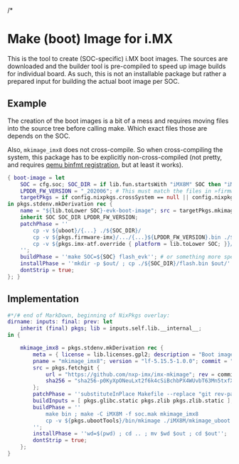 /*

# Make (boot) Image for i.MX

This is the tool to create (SOC-specific) i.MX boot images.
The sources are downloaded and the builder tool is pre-compiled to speed up image builds for individual board.
As such, this is not an installable package but rather a prepared input for building the actual boot image per SOC.


## Example

The creation of the boot images is a bit of a mess and requires moving files into the source tree before calling make.
Which exact files those are depends on the SOC.

Also, `mkimage_imx8` does not cross-compile. So when cross-compiling the system, this package has to be explicitly non-cross-compiled (not pretty, and requires [qemu binfmt registration](../README.md#building), but at least it works).

```nix
{ boot-image = let
    SOC = cfg.soc; SOC_DIR = if lib.fun.startsWith "iMX8M" SOC then "iMX8M" else SOC;
    LPDDR_FW_VERSION = "_202006"; # This must match the files in »firmware-imx«.
    targetPkgs = if config.nixpkgs.crossSystem == null || config.nixpkgs.crossSystem.system == config.nixpkgs.localSystem.system then pkgs else import pkgs.path { inherit (config.nixpkgs) config overlays; localSystem.system = config.nixpkgs.crossSystem.system; crossSystem = null; }; # (don't try to cross-compile »mkimage_imx8«)
in pkgs.stdenv.mkDerivation rec {
    name = "${lib.toLower SOC}-evk-boot-image"; src = targetPkgs.mkimage_imx8; nativeBuildInputs = [ pkgs.dtc pkgs.gcc targetPkgs.binutils ]; # (using »targetPkgs.binutils« here is unclean, but it works ...)
    inherit SOC SOC_DIR LPDDR_FW_VERSION;
    patchPhase = ''
        cp -v ${uboot}/{...} ./${SOC_DIR}/
        cp -v ${pkgs.firmware-imx}/.../{...}${LPDDR_FW_VERSION}.bin ./${SOC_DIR}/
        cp -v ${pkgs.imx-atf.override { platform = lib.toLower SOC; }}/bl31.bin ./${SOC_DIR}/
    '';
    buildPhase = ''make SOC=${SOC} flash_evk''; # or something more specific
    installPhase = ''mkdir -p $out/ ; cp ./${SOC_DIR}/flash.bin $out/'';
    dontStrip = true;
}; }
```


## Implementation

```nix
#*/# end of MarkDown, beginning of NixPkgs overlay:
dirname: inputs: final: prev: let
    inherit (final) pkgs; lib = inputs.self.lib.__internal__;
in {

    mkimage_imx8 = pkgs.stdenv.mkDerivation rec {
        meta = { license = lib.licenses.gpl2; description = "Boot image builder for i.MX8 boards."; };
        pname = "mkimage_imx8"; version = "lf-5.15.5-1.0.0"; commit = "22346a32a88aa752d4bad8f2ed1eb641e18849dc";
        src = pkgs.fetchgit {
            url = "https://github.com/nxp-imx/imx-mkimage"; rev = commit;
            sha256 = "sha256-p0KyXpONeuLxt2f6k4cSiBchbPX4WUvbT63Mn5txfX4=";
        };
        patchPhase = ''substituteInPlace Makefile --replace "git rev-parse --short=8 HEAD" "echo ${builtins.substring 0 8 commit}"'';
        buildInputs = [ pkgs.glibc.static pkgs.zlib pkgs.zlib.static ];
        buildPhase = ''
            make bin ; make -C iMX8M -f soc.mak mkimage_imx8
            cp -v ${pkgs.ubootTools}/bin/mkimage ./iMX8M/mkimage_uboot
        '';
        installPhase = ''wd=$(pwd) ; cd .. ; mv $wd $out ; cd $out'';
        dontStrip = true;
    };
}
